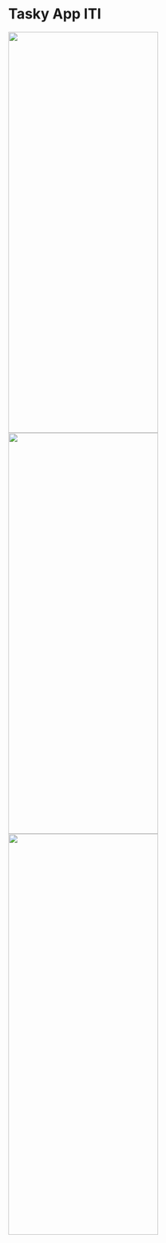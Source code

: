 # Tasky App ITI

<img src="https://github.com/user-attachments/assets/8deb0090-fd44-48f2-aad2-06bfd1520f31" width="300" height="800" />
<img src="https://github.com/user-attachments/assets/f3971975-2794-43e6-9a52-10a5bda86f31" width="300" height="800" />
<img src="https://github.com/user-attachments/assets/1b1dc6d0-bbd6-4a0b-8135-1f6f96e2b337" width="300" height="800" />

